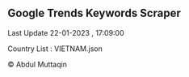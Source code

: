 

## Google Trends Keywords Scraper 
 
Last Update 22-01-2023 , 17:09:00

Country List :
VIETNAM.json



© Abdul Muttaqin 
